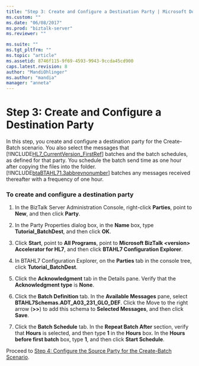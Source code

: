 ```yaml
---
title: "Step 3: Create and Configure a Destination Party | Microsoft Docs"
ms.custom: ""
ms.date: "06/08/2017"
ms.prod: "biztalk-server"
ms.reviewer: ""

ms.suite: ""
ms.tgt_pltfrm: ""
ms.topic: "article"
ms.assetid: 8746f115-9f69-4593-9943-9ccda45cd900
caps.latest.revision: 8
author: "MandiOhlinger"
ms.author: "mandia"
manager: "anneta"
---
```

# Step 3: Create and Configure a Destination Party
In this step, you create and configure a destination party for the Create-Batch scenario. You also select the messages that [!INCLUDE[HL7_CurrentVersion_FirstRef](../../includes/hl7-currentversion-firstref-md.md)] batches and the batch schedules, as defined for that party. You schedule the batch send time as one hour after copying the files into the folder. [!INCLUDE[btaBTAHL71.3abbrevnonumber](../../includes/btabtahl71-3abbrevnonumber-md.md)] batches any messages received thereafter with a frequency of one hour.  
  
### To create and configure a destination party  
  
1.  In the BizTalk Server Administration Console, right-click **Parties**, point to **New**, and then click **Party**.  
  
2.  In the Party Properties dialog box, in the **Name** box, type **Tutorial_BatchDest**, and then click **OK**.  
  
3.  Click **Start**, point to **All Programs**, point to **Microsoft BizTalk \<version\> Accelerator for HL7**, and then click **BTAHL7 Configuration Explorer**.  
  
4.  In BTAHL7 Configuration Explorer, on the **Parties** tab in the console tree, click **Tutorial_BatchDest**.  
  
5.  Click the **Acknowledgment** tab in the Details pane. Verify that the **Acknowledgment type** is **None**.  
  
6.  Click the **Batch Definition** tab. In the **Available Messages** pane, select **BTAHL7Schemas.ADT_A03_231_GLO_DEF**. Click the Move to the right arrow (**>>**) to add this schema to **Selected Messages**, and then click **Save**.  
  
7.  Click the **Batch Schedule** tab. In the **Repeat Batch After** section, verify that **Hours** is selected, and then type **1** in the **Hours** box. In the **Hours before first batch** box, type **1**, and then click **Start Schedule**.  
  
 Proceed to [Step 4: Configure the Source Party for the Create-Batch Scenario](../../adapters-and-accelerators/accelerator-hl7/step-4-configure-the-source-party-for-the-create-batch-scenario.md).